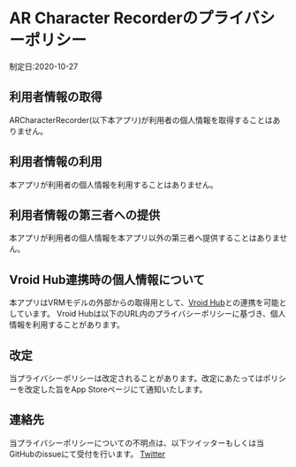 # AR Character Recorderのプライバシーポリシー
制定日:2020-10-27

## 利用者情報の取得
ARCharacterRecorder(以下本アプリ)が利用者の個人情報を取得することはありません。


## 利用者情報の利用
本アプリが利用者の個人情報を利用することはありません。

## 利用者情報の第三者への提供
本アプリが利用者の個人情報を本アプリ以外の第三者へ提供することはありません。

## Vroid Hub連携時の個人情報について
本アプリはVRMモデルの外部からの取得用として、[Vroid Hub](https://hub.vroid.com/)との連携を可能としています。
Vroid Hubは以下のURL内のプライバシーポリシーに基づき、個人情報を利用することがあります。


## 改定
当プライバシーポリシーは改定されることがあります。改定にあたってはポリシーを改定した旨をApp Storeページにて通知いたします。

## 連絡先
当プライバシーポリシーについての不明点は、以下ツイッターもしくは当GitHubのissueにて受付を行います。
[Twitter](https://twitter.com/kitututuk_games)
